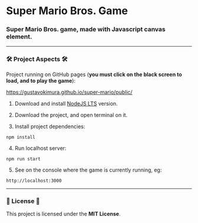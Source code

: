 # **Super Mario Bros. Game**

### Super Mario Bros. game, made with Javascript canvas element.

---

### **🛠️ Project Aspects 🛠️**

Project running on GitHub pages (**you must click on the black screen to load, and to play the game**):

https://gustavokimura.github.io/super-mario/public/

1. Download and install [NodeJS LTS](https://nodejs.org/en/) version.

2. Download the project, and open terminal on it.

3. Install project dependencies: 
```console
npm install
```

4. Run localhost server:
```console
npm run start
```

5. See on the console where the game is currently running, eg:
```
http://localhost:3000
```

---

### **📜 License 📜**

This project is licensed under the **MIT License**.
